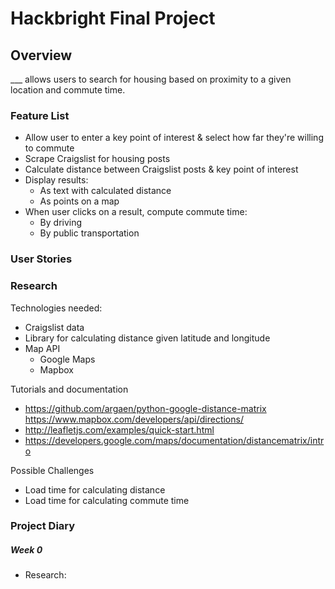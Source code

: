 # Hackbright Final Project


## Overview
___ allows users to search for housing based on proximity to a given location and commute time.

### Feature List
- Allow user to enter a key point of interest & select how far they're willing to commute
- Scrape Craigslist for housing posts
- Calculate distance between Craigslist posts & key point of interest
- Display results:
  - As text with calculated distance
  - As points on a map
- When user clicks on a result, compute commute time:
  - By driving
  - By public transportation


### User Stories

### Research
Technologies needed:
- Craigslist data
- Library for calculating distance given latitude and longitude
- Map API
  - Google Maps
  - Mapbox

Tutorials and documentation
- https://github.com/argaen/python-google-distance-matrix
https://www.mapbox.com/developers/api/directions/
- http://leafletjs.com/examples/quick-start.html
- https://developers.google.com/maps/documentation/distancematrix/intro

Possible Challenges
- Load time for calculating distance
- Load time for calculating commute time

### Project Diary

##### Week 0
- Research:

